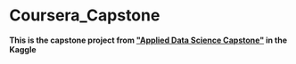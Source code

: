 # Coursera_Capstone  
**This is the capstone project from ["Applied Data Science Capstone"](https://www.coursera.org/learn/applied-data-science-capstone/home/welcome) in the Kaggle**
